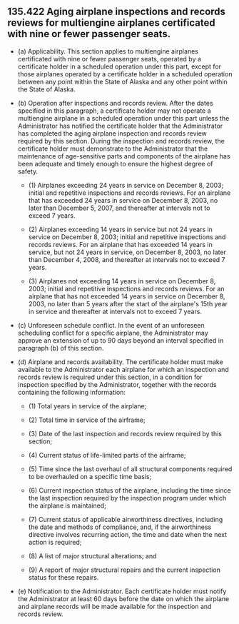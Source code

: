 ## 135.422   Aging airplane inspections and records reviews for multiengine airplanes certificated with nine or fewer passenger seats.
- (a) Applicability. This section applies to multiengine airplanes certificated with nine or fewer passenger seats, operated by a certificate holder in a scheduled operation under this part, except for those airplanes operated by a certificate holder in a scheduled operation between any point within the State of Alaska and any other point within the State of Alaska.

- (b) Operation after inspections and records review. After the dates specified in this paragraph, a certificate holder may not operate a multiengine airplane in a scheduled operation under this part unless the Administrator has notified the certificate holder that the Administrator has completed the aging airplane inspection and records review required by this section. During the inspection and records review, the certificate holder must demonstrate to the Administrator that the maintenance of age-sensitive parts and components of the airplane has been adequate and timely enough to ensure the highest degree of safety.

	+ (1) Airplanes exceeding 24 years in service on December 8, 2003; initial and repetitive inspections and records reviews. For an airplane that has exceeded 24 years in service on December 8, 2003, no later than December 5, 2007, and thereafter at intervals not to exceed 7 years.

	+ (2) Airplanes exceeding 14 years in service but not 24 years in service on December 8, 2003; initial and repetitive inspections and records reviews. For an airplane that has exceeded 14 years in service, but not 24 years in service, on December 8, 2003, no later than December 4, 2008, and thereafter at intervals not to exceed 7 years.

	+ (3) Airplanes not exceeding 14 years in service on December 8, 2003; initial and repetitive inspections and records reviews. For an airplane that has not exceeded 14 years in service on December 8, 2003, no later than 5 years after the start of the airplane's 15th year in service and thereafter at intervals not to exceed 7 years.

- (c) Unforeseen schedule conflict. In the event of an unforeseen scheduling conflict for a specific airplane, the Administrator may approve an extension of up to 90 days beyond an interval specified in paragraph (b) of this section.

- (d) Airplane and records availability. The certificate holder must make available to the Administrator each airplane for which an inspection and records review is required under this section, in a condition for inspection specified by the Administrator, together with the records containing the following information:

	+ (1) Total years in service of the airplane;

	+ (2) Total time in service of the airframe;

	+ (3) Date of the last inspection and records review required by this section;

	+ (4) Current status of life-limited parts of the airframe;

	+ (5) Time since the last overhaul of all structural components required to be overhauled on a specific time basis;

	+ (6) Current inspection status of the airplane, including the time since the last inspection required by the inspection program under which the airplane is maintained;

	+ (7) Current status of applicable airworthiness directives, including the date and methods of compliance, and, if the airworthiness directive involves recurring action, the time and date when the next action is required;

	+ (8) A list of major structural alterations; and

	+ (9) A report of major structural repairs and the current inspection status for these repairs.

- (e) Notification to the Administrator. Each certificate holder must notify the Administrator at least 60 days before the date on which the airplane and airplane records will be made available for the inspection and records review.